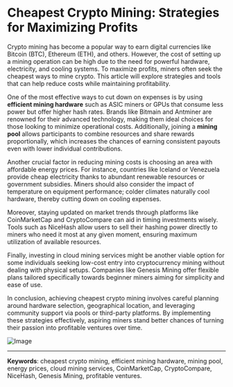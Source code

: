 # Cheapest Crypto Mining: Strategies for Maximizing Profits

Crypto mining has become a popular way to earn digital currencies like Bitcoin (BTC), Ethereum (ETH), and others. However, the cost of setting up a mining operation can be high due to the need for powerful hardware, electricity, and cooling systems. To maximize profits, miners often seek the cheapest ways to mine crypto. This article will explore strategies and tools that can help reduce costs while maintaining profitability.

One of the most effective ways to cut down on expenses is by using **efficient mining hardware** such as ASIC miners or GPUs that consume less power but offer higher hash rates. Brands like Bitmain and Antminer are renowned for their advanced technology, making them ideal choices for those looking to minimize operational costs. Additionally, joining a **mining pool** allows participants to combine resources and share rewards proportionally, which increases the chances of earning consistent payouts even with lower individual contributions.

Another crucial factor in reducing mining costs is choosing an area with affordable energy prices. For instance, countries like Iceland or Venezuela provide cheap electricity thanks to abundant renewable resources or government subsidies. Miners should also consider the impact of temperature on equipment performance; colder climates naturally cool hardware, thereby cutting down on cooling expenses.

Moreover, staying updated on market trends through platforms like CoinMarketCap and CryptoCompare can aid in timing investments wisely. Tools such as NiceHash allow users to sell their hashing power directly to miners who need it most at any given moment, ensuring maximum utilization of available resources.

Finally, investing in cloud mining services might be another viable option for some individuals seeking low-cost entry into cryptocurrency mining without dealing with physical setups. Companies like Genesis Mining offer flexible plans tailored specifically towards beginner miners aiming for simplicity and ease of use.

In conclusion, achieving cheapest crypto mining involves careful planning around hardware selection, geographical location, and leveraging community support via pools or third-party platforms. By implementing these strategies effectively, aspiring miners stand better chances of turning their passion into profitable ventures over time.

![Image](https://github.com/user-attachments/assets/590b50a7-4459-4e76-8a31-559aed223621)

---

**Keywords**: cheapest crypto mining, efficient mining hardware, mining pool, energy prices, cloud mining services, CoinMarketCap, CryptoCompare, NiceHash, Genesis Mining, profitable ventures.